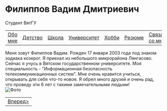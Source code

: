 <!DOCTYPE html>
<html lang="ru">
    <head>
        <meta charset="UTF-8">
        <title>Обо мне</title>
        <link rel="stylesheet" href=".oformlenie.css">
        <link rel="stylesheet" href=".foto.css">
    </head>
    <body>
        <div class="bac">
            <h1 class="zagolovok">Филиппов Вадим Дмитриевич</h1>
            <p class="mini">Студент ВятГУ</p>
            <div class="container2">
                <table class="tabliza">
                   <tr>
                       <td><a href="./obomne.html" class="silka">Обо мне</a></td>
                       <td><a href="./detstvo.html" class="silka">Детство</a></td>
                        <td><a href="./school.html" class="silka">Школа</a></td>
                       <td><a href="./university.html" class="silka">Университет</a></td>
                        <td><a href="./hobbi.html" class="silka">Хобби</a></td>
                        <td><a href="./resume.html" class="silka">Резюме</a></td>
                        <td><a href="./svayz.html" class="silka">Связаться со мной</a></td>
                    </tr>
             </table>
                   <div class="text">
                    Меня зовут Филиппов Вадим. Рожден 17 января 2003 года под знаком зодиака козерог.
                    Я приехал из небольшого микрорайона Лянгасово.
                    Сейчас я учусь в Вятском государственном университете.
                    Моя специальность - "Информационная безопасность
                    телекоммуникационных систем".
                    Мне очень нравится учиться, открывать для себя что-то новое. Я обрел много друзей
					и очень рад, что проведу эти 6 лет с такими замечательными людьми!
                    </div>
                    <div class="foto"><img src="./Photo/Me.jpg" class="obome-foto" alt="Фото"></div>
                <table class="tabliza2">
                    <tr>
                        <td><a href="./detstvo.html" class="silka2">Вперед&gt;</a></td>
                    </tr>
                </table>
            </div>
        </div>
      </body>
</html>
